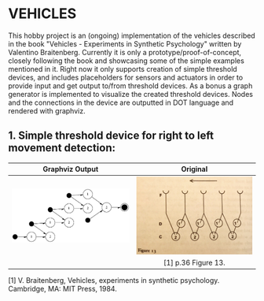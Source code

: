 # VEHICLES

 This hobby project is an (ongoing) implementation of the vehicles described in the book "Vehicles - Experiments in Synthetic Psychology" written by Valentino Braitenberg. Currently it is only a prototype/proof-of-concept, closely following the book and showcasing some of the simple examples mentioned in it. Right now it only supports creation of simple threshold devices, and includes placeholders for sensors and actuators in order to provide input and get output to/from threshold devices. As a bonus a graph generator is implemented to visualize the created threshold devices. Nodes and the connections in the device are outputted in DOT language and rendered with graphviz.

 ## 1. Simple threshold device for right to left movement detection:
Graphviz Output             |  Original
:-------------------------:|:-------------------------:
<img src="./right2left/right2left_movement.png" width="400">  |  <img src="./right2left/r2l_org.JPG" width="400">
||[1] p.36 Figure 13.






[1] V. Braitenberg, Vehicles, experiments in synthetic psychology. Cambridge, MA: MIT Press, 1984. 
